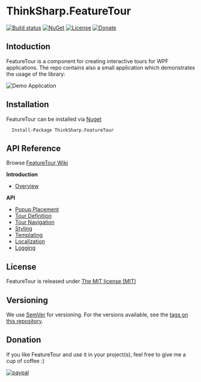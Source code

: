 # ThinkSharp.FeatureTour

[![Build status](https://ci.appveyor.com/api/projects/status/l3aagqmbfmgxwv3t?svg=true)](https://ci.appveyor.com/project/JanDotNet/thinksharp-featuretour)
[![NuGet](https://img.shields.io/nuget/v/ThinkSharp.FeatureTour.svg)](https://www.nuget.org/packages/ThinkSharp.FeatureTour/) [![License](https://img.shields.io/badge/license-MIT-blue.svg)](LICENSE.TXT)
[![Donate](https://img.shields.io/badge/Donate-PayPal-green.svg)](https://www.paypal.com/cgi-bin/webscr?cmd=_s-xclick&hosted_button_id=MSBFDUU5UUQZL)

## Intoduction

FeatureTour is a component for creating interactive tours for WPF applications. The repo contains also a small application which demonstrates the usage of the library:

![Demo Application](http://images.thinksharp.de/web/FeatureTour.Demo.png)

## Installation

FeatureTour can be installed via [Nuget](https://www.nuget.org/packages/Thinksharp.FeatureTour)

      Install-Package ThinkSharp.FeatureTour
      
[//]: # (## Overview)
[//]: # (#### Creating tour definition in C#:)
[//]: # (<img src="https://raw.githubusercontent.com/wiki/JanDotNet/ThinkSharp.FeatureTour/img/FeatureTour_01.png" width="600">)
[//]: # (#### Define popup location in XAML:)
[//]: # (<img src="https://raw.githubusercontent.com/wiki/JanDotNet/ThinkSharp.FeatureTour/img/FeatureTour_02.png" width="600">)
[//]: # (#### Control navigation in code:)
[//]: # (<img src="https://raw.githubusercontent.com/wiki/JanDotNet/ThinkSharp.FeatureTour/img/FeatureTour_03.png" width="600">)
[//]: # (#### Attach doable actions to enable the user to enter extensive input with just one click:)
[//]: # (<img src="https://raw.githubusercontent.com/wiki/JanDotNet/ThinkSharp.FeatureTour/img/FeatureTour_04.png" width="600">)

## API Reference

Browse [FeatureTour Wiki](https://github.com/JanDotNet/ThinkSharp.FeatureTour/wiki)

**Introduction**

* [Overview](https://github.com/JanDotNet/ThinkSharp.FeatureTour/wiki/Introduction#introduction)

**API**

* [Popup Placement](https://github.com/JanDotNet/ThinkSharp.FeatureTour/wiki/Popup-Placement)
* [Tour Definition](https://github.com/JanDotNet/ThinkSharp.FeatureTour/wiki/Tour-Definition)
* [Tour Navigation](https://github.com/JanDotNet/ThinkSharp.FeatureTour/wiki/Tour-Navigation)
* [Styling](https://github.com/JanDotNet/ThinkSharp.FeatureTour/wiki/Styling)
* [Templating](https://github.com/JanDotNet/ThinkSharp.FeatureTour/wiki/Templating)
* [Localization](https://github.com/JanDotNet/ThinkSharp.FeatureTour/wiki/Localization)
* [Logging](https://github.com/JanDotNet/ThinkSharp.FeatureTour/wiki/Logging)


## License

FeatureTour is released under [The MIT license (MIT)](LICENSE.TXT)


## Versioning

We use [SemVer](http://semver.org/) for versioning. For the versions available, see the [tags on this repository](https://github.com/JanDotNet/ThinkSharp.FeatureTour/tags). 

## Donation
If you like FeatureTour and use it in your project(s), feel free to give me a cup of coffee :) 

[![paypal](https://www.paypalobjects.com/en_US/i/btn/btn_donateCC_LG.gif)](https://www.paypal.com/cgi-bin/webscr?cmd=_s-xclick&hosted_button_id=MSBFDUU5UUQZL)
